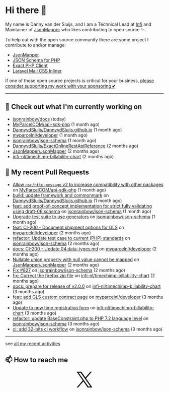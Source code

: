 # Hi there 👋



My name is Danny van der Sluijs, and I am a Technical Lead at [Infi](https://www.infi.nl) and Maintainer of [JsonMapper](https://jsonmapper.net) who likes contributing to open source ✨.

To help out with the open source community there are some project I contribute to and/or manage:
- [JsonMapper](https://github.com/JsonMapper/JsonMapper)
- [JSON Schema for PHP](https://github.com/jsonrainbow/json-schema)
- [Exact PHP Client](https://github.com/picqer/exact-php-client)
- [Laravel Mail CSS Inliner](https://github.com/fedeisas/laravel-mail-css-inliner)

If one of those open source projects is critical for your business, [please consider supporting my work with your sponsoring 💕](https://github.com/sponsors/DannyvdSluijs)

---

## 🔭 Check out what I'm currently working on

- [jsonrainbow/docs](https://github.com/jsonrainbow/docs) (today)
- [MyParcelCOM/api-sdk-php](https://github.com/MyParcelCOM/api-sdk-php) (1 month ago)
- [DannyvdSluijs/DannyvdSluijs.github.io](https://github.com/DannyvdSluijs/DannyvdSluijs.github.io) (1 month ago)
- [myparcelnl/developer](https://github.com/myparcelnl/developer) (1 month ago)
- [jsonrainbow/json-schema](https://github.com/jsonrainbow/json-schema) (1 month ago)
- [DannyvdSluijs/ExactOnlineRestApiReference](https://github.com/DannyvdSluijs/ExactOnlineRestApiReference) (2 months ago)
- [JsonMapper/JsonMapper](https://github.com/JsonMapper/JsonMapper) (2 months ago)
- [infi-nl/timechimp-billability-chart](https://github.com/infi-nl/timechimp-billability-chart) (2 months ago)

## 🔨 My recent Pull Requests

- [Allow `psr/http-message` v2 to increase compatibility with other packages](https://github.com/MyParcelCOM/api-sdk-php/pull/246) on [MyParcelCOM/api-sdk-php](https://github.com/MyParcelCOM/api-sdk-php) (1 month ago)
- [build: update framework and commonmark](https://github.com/DannyvdSluijs/DannyvdSluijs.github.io/pull/53) on [DannyvdSluijs/DannyvdSluijs.github.io](https://github.com/DannyvdSluijs/DannyvdSluijs.github.io) (1 month ago)
- [feat: add proof-of-concept implementation for strict fully validating using draft-06 schema](https://github.com/jsonrainbow/json-schema/pull/835) on [jsonrainbow/json-schema](https://github.com/jsonrainbow/json-schema) (1 month ago)
- [Upgrade test suite to use generators](https://github.com/jsonrainbow/json-schema/pull/834) on [jsonrainbow/json-schema](https://github.com/jsonrainbow/json-schema) (1 month ago)
- [feat: CI-200 - Document shipment options for GLS](https://github.com/myparcelnl/developer/pull/156) on [myparcelnl/developer](https://github.com/myparcelnl/developer) (2 months ago)
- [refactor: Update test case to current (PHP) standards](https://github.com/jsonrainbow/json-schema/pull/831) on [jsonrainbow/json-schema](https://github.com/jsonrainbow/json-schema) (2 months ago)
- [docs: CI-200 - Update 04.data-types.md](https://github.com/myparcelnl/developer/pull/154) on [myparcelnl/developer](https://github.com/myparcelnl/developer) (2 months ago)
- [Nullable union property with null value cannot be mapped](https://github.com/JsonMapper/JsonMapper/pull/200) on [JsonMapper/JsonMapper](https://github.com/JsonMapper/JsonMapper) (2 months ago)
- [Fix #827](https://github.com/jsonrainbow/json-schema/pull/828) on [jsonrainbow/json-schema](https://github.com/jsonrainbow/json-schema) (2 months ago)
- [fix: Correct the firefox zip file](https://github.com/infi-nl/timechimp-billability-chart/pull/27) on [infi-nl/timechimp-billability-chart](https://github.com/infi-nl/timechimp-billability-chart) (2 months ago)
- [docs: prepare for release of v2.0.0](https://github.com/infi-nl/timechimp-billability-chart/pull/25) on [infi-nl/timechimp-billability-chart](https://github.com/infi-nl/timechimp-billability-chart) (3 months ago)
- [feat: add GLS custom contract page](https://github.com/myparcelnl/developer/pull/153) on [myparcelnl/developer](https://github.com/myparcelnl/developer) (3 months ago)
- [Update to new time registration form](https://github.com/infi-nl/timechimp-billability-chart/pull/24) on [infi-nl/timechimp-billability-chart](https://github.com/infi-nl/timechimp-billability-chart) (3 months ago)
- [refactor: update BaseConstraint.php to PHP 7.2 language level](https://github.com/jsonrainbow/json-schema/pull/826) on [jsonrainbow/json-schema](https://github.com/jsonrainbow/json-schema) (3 months ago)
- [ci: add 32-bits ci workflow](https://github.com/jsonrainbow/json-schema/pull/825) on [jsonrainbow/json-schema](https://github.com/jsonrainbow/json-schema) (3 months ago)

---

see [all my recent activities](https://DannyvdSluijs.github.io/recent-work.html)


## 📫 How to reach me

<p align="center">
    <a href="https://x.com/EchteDanny" target="blank">
        <picture>
            <source media="(prefers-color-scheme: dark)"
                    srcset="https://raw.githubusercontent.com/DannyvdSluijs/DannyvdSluijs/refs/heads/main/img/logo-white.png"
                    width="50" height="50"
            >
            <img alt="X.com logo"
                 src="https://raw.githubusercontent.com/DannyvdSluijs/DannyvdSluijs/refs/heads/main/img/logo-black.png"
                 width="50" height="50"
            >
        </picture>
    </a>
</p>